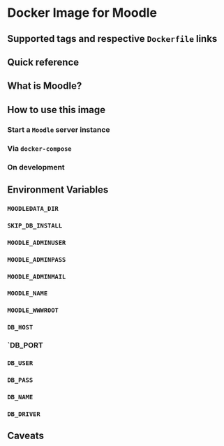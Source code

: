 # Docker Image for Moodle

## Supported tags and respective `Dockerfile` links

## Quick reference

## What is Moodle?

## How to use this image

### Start a `Moodle` server instance

### Via `docker-compose`

### On development

## Environment Variables

### `MOODLEDATA_DIR`

### `SKIP_DB_INSTALL`

### `MOODLE_ADMINUSER`

### `MOODLE_ADMINPASS`

### `MOODLE_ADMINMAIL`

### `MOODLE_NAME`

### `MOODLE_WWWROOT`

### `DB_HOST`

### `DB_PORT

### `DB_USER`

### `DB_PASS`

### `DB_NAME`

### `DB_DRIVER`

## Caveats